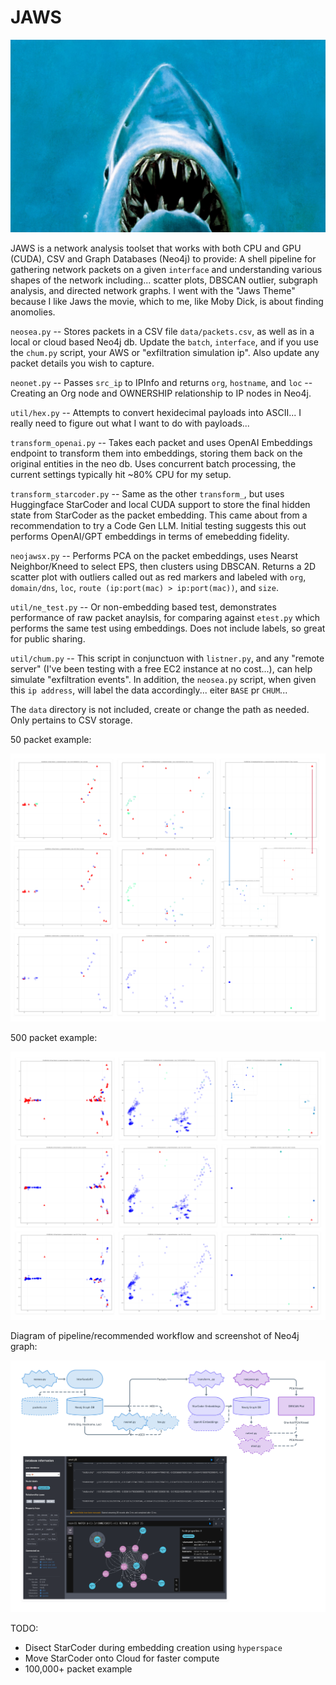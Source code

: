 # JAWS
![hehe](/assets/ohey.jpeg)

JAWS is a network analysis toolset that works with both CPU and GPU (CUDA), CSV and Graph Databases (Neo4j) to provide: A shell pipeline for gathering network packets on a given `interface` and understanding various shapes of the network including... scatter plots, DBSCAN outlier, subgraph analysis, and directed network graphs. I went with the "Jaws Theme" because I like Jaws the movie, which to me, like Moby Dick, is about finding anomolies.

`neosea.py` -- Stores packets in a CSV file `data/packets.csv`, as well as in a local or cloud based Neo4j db. Update the `batch`, `interface`, and if you use the `chum.py` script, your AWS or "exfiltration simulation ip". Also update any packet details you wish to capture.

`neonet.py` -- Passes `src_ip` to IPInfo and returns `org`, `hostname`, and `loc` -- Creating an Org node and OWNERSHIP relationship to IP nodes in Neo4j.

`util/hex.py` -- Attempts to convert hexidecimal payloads into ASCII... I really need to figure out what I want to do with payloads...

`transform_openai.py` -- Takes each packet and uses OpenAI Embeddings endpoint to transform them into embeddings, storing them back on the original entities in the neo db. Uses concurrent batch processing, the current settings typically hit ~80% CPU for my setup.

`transform_starcoder.py` -- Same as the other `transform_`, but uses Huggingface StarCoder and local CUDA support to store the final hidden state from StarCoder as the packet embedding. This came about from a recommendation to try a Code Gen LLM. Initial testing suggests this out performs OpenAI/GPT embeddings in terms of emebedding fidelity.

`neojawsx.py` --  Performs PCA on the packet embeddings, uses Nearst Neighbor/Kneed to select EPS, then clusters using DBSCAN. Returns a 2D scatter plot with outliers called out as red markers and labeled with `org`, `domain/dns`, `loc`, `route (ip:port(mac) > ip:port(mac))`, and `size`.

`util/ne_test.py` -- Or non-embedding based test, demonstrates performance of raw packet anaylsis, for comparing against `etest.py` which performs the same test using embeddings. Does not include labels, so great for public sharing.

`util/chum.py` -- This script in conjunctuon with `listner.py`, and any "remote server" (I've been testing with a free EC2 instance at no cost...), can help simulate "exfiltration events". In addition, the `neosea.py` script, when given this `ip address`, will label the data accordingly... eiter `BASE` pr `CHUM`...

The `data` directory is not included, create or change the path as needed. Only pertains to CSV storage.

50 packet example:

![50 packet example test using raw data, openai, and starcoder](/assets/test50.png)

500 packet example:

![500 packet example test using raw data, openai, and starcoder](/assets/test500.png)

Diagram of pipeline/recommended workflow and screenshot of Neo4j graph:

![diagram of pipeline and neo4j example](/assets/diagram_21724.png)

TODO:
- Disect StarCoder during embedding creation using `hyperspace`
- Move StarCoder onto Cloud for faster compute
- 100,000+ packet example